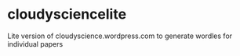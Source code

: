 # cloudysciencelite
Lite version of cloudyscience.wordpress.com to generate wordles for individual papers
